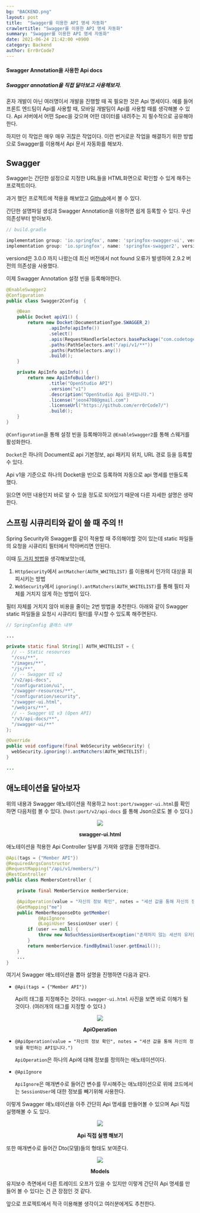 ```yaml
---
bg: "BACKEND.png"
layout: post
title:  "Swagger를 이용한 API 명세 자동화"
crawlertitle: "Swagger를 이용한 API 명세 자동화"
summary: "Swagger를 이용한 API 명세 자동화"
date: 2021-06-24 21:42:00 +0900
category: Backend
author: Err0rCode7
---
```


#### Swagger Annotation을 사용한 Api docs
##### Swagger annotation을 직접 달아보고 사용해보자.

혼자 개발이 아닌 여러명이서 개발을 진행할 때 꼭 필요한 것은 Api 명세이다. 예를 들어 프론트 엔드팀이 Api를 사용할 때, 모바일 개발팀이 Api를 사용할 때를 생각해볼 수 있다. Api 서버에서 어떤 Spec을 갖으며 어떤 데이터를 내려주는 지 필수적으로 공유해야한다.

하지만 이 작업은 매우 매우 귀찮은 작업이다. 이런 번거로운 작업을 해결하기 위한 방법으로 Swagger를 이용해서 Api 문서 자동화를 해보자.

## Swagger

Swagger는 간단한 설정으로 지정한 URL들을 HTML화면으로 확인할 수 있게 해주는 프로젝트이다.

과거 했던 프로젝트에 적용을 해보았고 [Github](https://github.com/Err0rCode7/openstudio-back)에서 볼 수 있다.

간단한 설명파일 생성과 Swagger Annotation을 이용하면 쉽게 등록할 수 있다. 우선 의존성부터 받아보자.

```groovy
// build.gradle

implementation group: 'io.springfox', name: 'springfox-swagger-ui', version: '2.9.2'
implementation group: 'io.springfox', name: 'springfox-swagger2', version: '2.9.2'
```

versiond은 3.0.0 까지 나왔는데 최신 버전에서 not found 오류가 발생하여 2.9.2 버전의 의존성을 사용했다.

이제 Swagger Annotation 설정 빈을 등록해야한다.

```java
@EnableSwagger2
@Configuration
public class Swagger2Config  {

    @Bean
    public Docket apiV1() {
        return new Docket(DocumentationType.SWAGGER_2)
                .apiInfo(apiInfo())
                .select()
                .apis(RequestHandlerSelectors.basePackage("com.codetogether.openstudio.controller.apis.v1"))
                .paths(PathSelectors.ant("/api/v1/**"))
                .paths(PathSelectors.any())
                .build();
    }

    private ApiInfo apiInfo() {
        return new ApiInfoBuilder()
                .title("OpenStudio API")
                .version("v1")
                .description("OpenStudio Api 문서입니다.")
                .license("jeon4708@gmail.com")
                .licenseUrl("https://github.com/err0rCode7/")
                .build();
    }
}
```

`@Configuration`을 통해 설정 빈을 등록해야하고 `@EnableSwagger2`를 통해 스웨거를 활성화한다.

`Docket`은 하나의 Document로 api 기본정보, api 패키지 위치, URL 경로 등을 등록할 수 있다.

Api v1을 기준으로 하나의 Docket을 빈으로 등록하여 자동으로 api 명세를 만들도록 했다.

읽으면 어떤 내용인지 바로 알 수 있을 정도로 되어있기 때문에 다른 자세한 설명은 생략한다.

## 스프링 시큐리티와 같이 쓸 때 주의 ‼️

Spring Security와 Swagger를 같이 적용할 때 주의해야할 것이 있는데 static 파일들의 요청을 시큐리티 필터에서 막아버리면 안된다.

이때 [두 가지 방법](https://ravthiru.medium.com/springboot-security-configuration-using-httpsecurity-vs-websecurity-1a7ec6a23273)을 생각해보았는데,

1.  `HttpSecurity`에서 `antMatcher(AUTH_WHITELIST)` 를 이용해서 인가의 대상을 회피시키는 방법
2. `WebSecurity`에서 `ignoring().antMatchers(AUTH_WHITELIST)`를 통해 필터 자체를 거치지 않게 하는 방법이 있다.

필터 자체를 거치지 않아 비용을 줄이는 2번 방법을 추천한다. 아래와 같이 Swagger static 파일들을 요청시 시큐리티 필터를 무시할 수 있도록 해주면된다.

```java
// SpringConfig 클래스 내부

...

private static final String[] AUTH_WHITELIST = {
  // -- Static resources
  "/css/**",
  "/images/**",
  "/js/**",
  // -- Swagger UI v2
  "/v2/api-docs",
  "/configuration/ui",
  "/swagger-resources/**",
  "/configuration/security",
  "/swagger-ui.html",
  "/webjars/**",
  // -- Swagger UI v3 (Open API)
  "/v3/api-docs/**",
  "/swagger-ui/**"
};

@Override
public void configure(final WebSecurity webSecurity) {
  webSecurity.ignoring().antMatchers(AUTH_WHITELIST);
}

...
```

## 애노테이션을 달아보자

위의 내용과 Swagger 애노테이션을 적용하고 `host:port/swagger-ui.html`를 확인하면 다음처럼 볼 수 있다.
(`host:port/v2/api-docs` 를 통해 Json으로도 볼 수 있다.)

<p align="center">
<img src="https://user-images.githubusercontent.com/48249549/123259868-ebbad000-d52f-11eb-82a8-c6a370968736.png">
<p style="font-weight:bold" align="center">swagger-ui.html</p>
</p>

애노테이션을 적용한 Api Controller 일부를 가져와 설명을 진행하겠다.

```java
@Api(tags = {"Member API"})
@RequiredArgsConstructor
@RequestMapping("/api/v1/members/")
@RestController
public class MembersController {

    private final MemberService memberService;

    @ApiOperation(value = "자신의 정보 확인", notes = "세션 값을 통해 자신의 정보를 확인하는 API입니다.")
    @GetMapping("me")
    public MemberResponseDto getMember(
            @ApiIgnore
            @LoginUser SessionUser user) {
        if (user == null) {
            throw new NoSuchSessionUserException("존재하지 않는 세션의 유저입니다.");
        }
        return memberService.findByEmail(user.getEmail());
    }
	...
}
```

여기서 Swagger 애노테이션을 뽑아 설명을 진행하면 다음과 같다.

- `@Api(tags = {"Member API"})`

  Api의 태그를 지정해주는 것이다. `swagger-ui.html` 사진을 보면 바로 이해가 될 것이다. (여러개의 태그를 지정할 수 있다.)

<p align="center">
<img src="https://user-images.githubusercontent.com/48249549/123263734-422a0d80-d534-11eb-875b-2c782fb33d75.png">
<p style="font-weight:bold" align="center">ApiOperation</p>
</p>

- `@ApiOperation(value = "자신의 정보 확인", notes = "세션 값을 통해 자신의 정보를 확인하는 API입니다.")`

  `ApiOperation`은 하나의 Api에 대해 정보를 정의하는 애노테이션이다.

- `@ApiIgnore`

  `ApiIgnore`은 매개변수로 들어간 변수를 무시해주는 애노테이션으로 위에 코드에서는 `SessionUser`에 대한 정보를 빼기위해 사용한다.

이렇게 Swagger 애노테이션을 아주 간단히 Api 명세를 만들어볼 수 있으며 Api 직접 실행해볼 수 도 있다.

<p align="center">
<img src="https://user-images.githubusercontent.com/48249549/123264011-8fa67a80-d534-11eb-97f4-f1f6633700b3.png">
<p style="font-weight:bold" align="center">Api 직접 실행 해보기</p>
</p>

또한 매개변수로 들어간 Dto(모델)들의 형태도 보여준다.

<p align="center">
<img src="https://user-images.githubusercontent.com/48249549/123264150-b49aed80-d534-11eb-81cb-2ed936e2715d.png">
<p style="font-weight:bold" align="center">Models</p>
</p>


유지보수 측면에서 다른 트레이드 오프가 있을 수 있지만 이렇게 간단히 Api 명세를 만들어 볼 수 있다는 건 큰 장점인 것 같다.

앞으로 프로젝트에서 적극 이용해볼 생각이고 여러분에게도 추천한다.